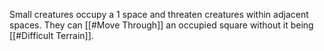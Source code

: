 Small creatures occupy a 1 space and threaten creatures within adjacent spaces. They can [[#Move Through]] an occupied square without it being [[#Difficult Terrain]].